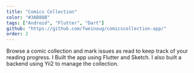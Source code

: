 ```yaml
---
title: "Comics Collection"
color: "#3AB88B"
tags: ["Android", "Flutter", "Dart"]
github: "https://github.com/fweinaug/comicscollection-app/"
order: 2
---
```

Browse a comic collection and mark issues as read to keep track of your reading progress.
I Built the app using Flutter and Sketch.
I also built a backend using Yii2 to manage the collection.
